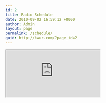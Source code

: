 ```yaml
---
id: 2
title: Radio Schedule
date: 2010-09-02 16:59:12 +0000
author: Admin
layout: page
permalink: /schedule/
guid: http://kwur.com/?page_id=2
---
```


<iframe class="schedule" src="https://spinitron.com/KWUR/calendar"></iframe>